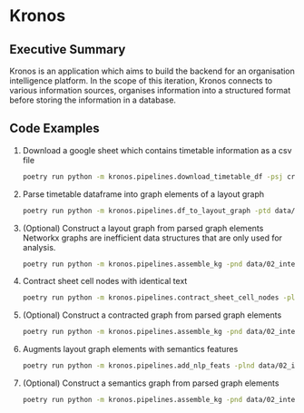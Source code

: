 # Kronos

## Executive Summary

Kronos is an application which aims to build the backend for an organisation intelligence platform. In the scope of this iteration, Kronos connects to various information sources, organises information into a structured format before storing the information in a database.

## Code Examples

1. Download a google sheet which contains timetable information as a csv file

    ```sh
    poetry run python -m kronos.pipelines.download_timetable_df -psj credentials/kronos-408821-b353d5af55b8.json -ptd data/01_raw/timetable_df.csv
    ```

2. Parse timetable dataframe into graph elements of a layout graph

    ```sh
    poetry run python -m kronos.pipelines.df_to_layout_graph -ptd data/01_raw/timetable_df.csv/ -pnd data/02_intermediate/layout_node_dfs.json -ped data/02_intermediate/layout_edge_dfs.json
    ```

3. (Optional) Construct a layout graph from parsed graph elements
    Networkx graphs are inefficient data structures that are only used for analysis.

    ```sh
    poetry run python -m kronos.pipelines.assemble_kg -pnd data/02_intermediate/layout_node_dfs.json -ped data/02_intermediate/layout_edge_dfs.json -png data/03_primary/layout_nx_g.json
    ```

4. Contract sheet cell nodes with identical text

    ```sh
    poetry run python -m kronos.pipelines.contract_sheet_cell_nodes -plnd data/02_intermediate/layout_node_dfs.json -pled data/02_intermediate/layout_edge_dfs.json -pcnd data/02_intermediate/contracted_node_dfs.json -pced data/02_intermediate/contracted_edge_dfs.json
    ```

5. (Optional) Construct a contracted graph from parsed graph elements

    ```sh
    poetry run python -m kronos.pipelines.assemble_kg -pnd data/02_intermediate/contracted_node_dfs.json -ped data/02_intermediate/contracted_edge_dfs.json -png data/03_primary/contracted_nx_g.json
    ```

6. Augments layout graph elements with semantics features

    ```sh
    poetry run python -m kronos.pipelines.add_nlp_feats -plnd data/02_intermediate/contracted_node_dfs.json -pled data/02_intermediate/contracted_edge_dfs.json -psp local_dependencies/en_core_web_lg-3.7.1/en_core_web_lg/en_core_web_lg-3.7.1/ -psnd data/02_intermediate/semantics_node_dfs.json -psed data/02_intermediate/semantics_edge_dfs.json 
    ```

7. (Optional) Construct a semantics graph from parsed graph elements

    ```sh
    poetry run python -m kronos.pipelines.assemble_kg -pnd data/02_intermediate/semantics_node_dfs.json -ped data/02_intermediate/semantics_edge_dfs.json -png data/03_primary/semantics_nx_g.json
    ```
